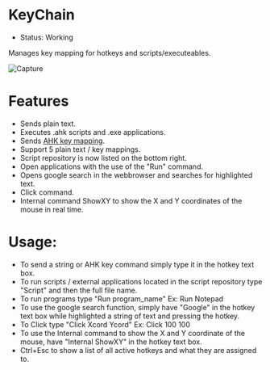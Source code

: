 # KeyChain
- Status: Working

Manages key mapping for hotkeys and scripts/executeables.

![Capture](https://user-images.githubusercontent.com/32394719/178347513-85aec7fa-5b74-44bc-ab65-ca02f8193f22.PNG)

# Features
- Sends plain text.
- Executes .ahk scripts and .exe applications.
- Sends [AHK key mapping](https://www.autohotkey.com/docs/commands/Send.htm).
- Support 5 plain text / key mappings.
- Script repository is now listed on the bottom right.
- Open applications with the use of the "Run" command.
- Opens google search in the webbrowser and searches for highlighted text.
- Click command.
- Internal command ShowXY to show the X and Y coordinates of the mouse in real time.

# Usage:
- To send a string or AHK key command simply type it in the hotkey text box.
- To run scripts / external applications located in the script repository type "Script" and then the full file name.
- To run programs type "Run program_name" Ex: Run Notepad
- To use the google search function, simply have "Google" in the hotkey text box while highlighted a string of text and pressing the hotkey.
- To Click type "Click Xcord Ycord" Ex: Click 100 100
- To use the Internal command to show the X and Y coordinate of the mouse, have "Internal ShowXY" in the hotkey text box.
- Ctrl+Esc to show a list of all active hotkeys and what they are assigned to.

